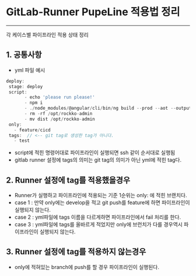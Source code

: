 # GitLab-Runner PupeLine 적용법 정리
- - -
각 케이스별 파이프라인 적용 상태 정리 

## 1. 공통사항
 * yml 파일 예시
 ```javascript
 deploy:
  stage: deploy
  script:
        - echo 'please run please!'
        - npm i
        - ./node_modules/@angular/cli/bin/ng build --prod --aot --output-hashing=all
        - rm -rf /opt/rockko-admin
        - mv dist /opt/rockko-admin
  only:
    - feature/cicd
  tags:  // <-- git tag로 생성한 tag가 아니다.
    - test
```
 * script에 적힌 명령어대로 파이프라인이 실행되면 ssh 같이 순서대로 실행됨
 * gitlab runner 설정에 tags의 의미는 git tag의 의미가 아닌 yml에 적힌 tag다.

## 2. Runner 설정에 tag를 적용했을경우
 * Runner가 실행하고 파이프라인에 적용되는 기준 1순위는 only: 에 적힌 브랜치다.
 * case 1 : 만약 only에는 develop을 적고 git push를 feature에 하면 파이프라인이 실행되지 않는다.
 * case 2 : yml파일에 tags 이름을 다르게하면 파이프라인에서 fail 처리를 한다.
 * case 3 : yml파일에 tags를 올바르게 적었지만 only에 브런치가 다를 경우역시 파이프라인이 실행되지 않는다.

## 3. Runner 설정에 tag를 적용하지 않는경우
* only에 적혀있는 branch에 push를 할 경우 파이프라인이 실행된다.